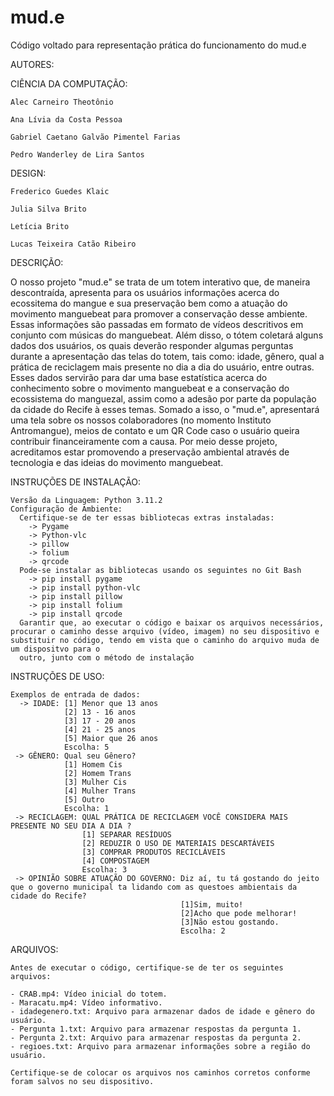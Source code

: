 # mud.e
Código voltado para representação prática do funcionamento do mud.e

AUTORES:

  CIÊNCIA DA COMPUTAÇÃO:

    Alec Carneiro Theotônio

    Ana Lívia da Costa Pessoa

    Gabriel Caetano Galvão Pimentel Farias

    Pedro Wanderley de Lira Santos

  DESIGN:

    Frederico Guedes Klaic

    Julia Silva Brito

    Letícia Brito

    Lucas Teixeira Catão Ribeiro

 DESCRIÇÃO:

   O nosso projeto "mud.e" se trata de um totem interativo que, de maneira descontraída, apresenta para os usuários informações acerca do ecossitema do mangue e sua preservação bem como 
a atuação do movimento manguebeat para promover a conservação desse ambiente. Essas informações são passadas em formato de vídeos descritivos em conjunto com músicas do manguebeat. Além disso,
o tótem coletará alguns dados dos usuários, os quais deverão responder algumas perguntas durante a apresentação das telas do totem, tais como: idade, gênero, qual a prática de reciclagem mais 
presente no dia a dia do usuário, entre outras. Esses dados servirão para dar uma base estatística acerca do conhecimento sobre o movimento manguebeat e a conservação do ecossistema do manguezal, 
assim como a adesão por parte da população da cidade do Recife à esses temas. Somado a isso, o "mud.e", apresentará uma tela sobre os nossos colaboradores (no momento Instituto Antromangue), 
meios de contato e um QR Code caso o usuário queira contribuir financeiramente com a causa. Por meio desse projeto, acreditamos estar promovendo a preservação ambiental através de tecnologia 
e das ideias do movimento manguebeat.

INSTRUÇÕES DE INSTALAÇÃO:

    Versão da Linguagem: Python 3.11.2
    Configuração de Ambiente:
      Certifique-se de ter essas bibliotecas extras instaladas:
        -> Pygame
        -> Python-vlc
        -> pillow
        -> folium
        -> qrcode
      Pode-se instalar as bibliotecas usando os seguintes no Git Bash
        -> pip install pygame
        -> pip install python-vlc
        -> pip install pillow
        -> pip install folium
        -> pip install qrcode
      Garantir que, ao executar o código e baixar os arquivos necessários, procurar o caminho desse arquivo (vídeo, imagem) no seu dispositivo e substituir no código, tendo em vista que o caminho do arquivo muda de um dispositvo para o
      outro, junto com o método de instalação
     
INSTRUÇÕES DE USO:

    Exemplos de entrada de dados:
      -> IDADE: [1] Menor que 13 anos
                [2] 13 - 16 anos
                [3] 17 - 20 anos
                [4] 21 - 25 anos 
                [5] Maior que 26 anos
                Escolha: 5
     -> GÊNERO: Qual seu Gênero?
                [1] Homem Cis
                [2] Homem Trans
                [3] Mulher Cis
                [4] Mulher Trans
                [5] Outro
                Escolha: 1
     -> RECICLAGEM: QUAL PRÁTICA DE RECICLAGEM VOCÊ CONSIDERA MAIS PRESENTE NO SEU DIA A DIA ? 
                    [1] SEPARAR RESÍDUOS
                    [2] REDUZIR O USO DE MATERIAIS DESCARTÁVEIS
                    [3] COMPRAR PRODUTOS RECICLÁVEIS
                    [4] COMPOSTAGEM
                    Escolha: 3
     -> OPINIÃO SOBRE ATUAÇÃO DO GOVERNO: Diz aí, tu tá gostando do jeito que o governo municipal ta lidando com as questoes ambientais da cidade do Recife?  
                                          [1]Sim, muito!
                                          [2]Acho que pode melhorar!
                                          [3]Não estou gostando.
                                          Escolha: 2


ARQUIVOS:

    Antes de executar o código, certifique-se de ter os seguintes arquivos:

    - CRAB.mp4: Vídeo inicial do totem.
    - Maracatu.mp4: Vídeo informativo.
    - idadegenero.txt: Arquivo para armazenar dados de idade e gênero do usuário.
    - Pergunta 1.txt: Arquivo para armazenar respostas da pergunta 1.
    - Pergunta 2.txt: Arquivo para armazenar respostas da pergunta 2.
    - regioes.txt: Arquivo para armazenar informações sobre a região do usuário.

    Certifique-se de colocar os arquivos nos caminhos corretos conforme foram salvos no seu dispositivo.



